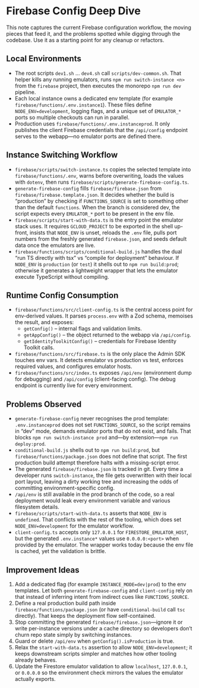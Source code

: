 # Firebase Config Deep Dive

This note captures the current Firebase configuration workflow, the moving pieces that feed it, and the problems spotted while digging through the codebase. Use it as a starting point for any cleanup or refactors.

## Local Environments

- The root scripts `dev1.sh` … `dev4.sh` call `scripts/dev-common.sh`. That helper kills any running emulators, runs `npm run switch-instance <n>` from the `firebase` project, then executes the monorepo `npm run dev` pipeline.
- Each local instance owns a dedicated env template (for example `firebase/functions/.env.instance1`). These files define `NODE_ENV=development`, logging flags, and a unique set of `EMULATOR_*` ports so multiple checkouts can run in parallel.
- Production uses `firebase/functions/.env.instanceprod`. It only publishes the client Firebase credentials that the `/api/config` endpoint serves to the webapp—no emulator ports are defined there.

## Instance Switching Workflow

- `firebase/scripts/switch-instance.ts` copies the selected template into `firebase/functions/.env`, warns before overwriting, loads the values with `dotenv`, then runs `firebase/scripts/generate-firebase-config.ts`.
- `generate-firebase-config` fills `firebase/firebase.json` from `firebase/firebase.template.json`. It decides whether the build is “production” by checking if `FUNCTIONS_SOURCE` is set to something other than the default `functions`. When the branch is considered dev, the script expects every `EMULATOR_*` port to be present in the env file.
- `firebase/scripts/start-with-data.ts` is the entry point the emulator stack uses. It requires `GCLOUD_PROJECT` to be exported in the shell up-front, insists that `NODE_ENV` is unset, reloads the `.env` file, pulls port numbers from the freshly generated `firebase.json`, and seeds default data once the emulators are live.
- `firebase/functions/scripts/conditional-build.js` handles the dual “run TS directly with tsx” vs “compile for deployment” behaviour. If `NODE_ENV` is `production` (or `test`) it shells out to `npm run build:prod`; otherwise it generates a lightweight wrapper that lets the emulator execute TypeScript without compiling.

## Runtime Config Consumption

- `firebase/functions/src/client-config.ts` is the central access point for env-derived values. It parses `process.env` with a Zod schema, memoises the result, and exposes:
  - `getConfig()` – internal flags and validation limits.
  - `getAppConfig()` – the object returned to the webapp via `/api/config`.
  - `getIdentityToolkitConfig()` – credentials for Firebase Identity Toolkit calls.
- `firebase/functions/src/firebase.ts` is the only place the Admin SDK touches env vars. It detects emulator vs production vs test, enforces required values, and configures emulator hosts.
- `firebase/functions/src/index.ts` exposes `/api/env` (environment dump for debugging) and `/api/config` (client-facing config). The debug endpoint is currently live for every environment.

## Problems Observed

- `generate-firebase-config` never recognises the prod template: `.env.instanceprod` does not set `FUNCTIONS_SOURCE`, so the script remains in “dev” mode, demands emulator ports that do not exist, and fails. That blocks `npm run switch-instance prod` and—by extension—`npm run deploy:prod`.
- `conditional-build.js` shells out to `npm run build:prod`, but `firebase/functions/package.json` does not define that script. The first production build attempt therefore halts with a missing-script error.
- The generated `firebase/firebase.json` is tracked in git. Every time a developer runs `switch-instance`, the file gets overwritten with their local port layout, leaving a dirty working tree and increasing the odds of committing environment-specific config.
- `/api/env` is still available in the prod branch of the code, so a real deployment would leak every environment variable and various filesystem details.
- `firebase/scripts/start-with-data.ts` asserts that `NODE_ENV` is `undefined`. That conflicts with the rest of the tooling, which does set `NODE_ENV=development` for the emulator workflow.
- `client-config.ts` accepts only `127.0.0.1` for `FIRESTORE_EMULATOR_HOST`, but the generated `.env.instance*` values use `0.0.0.0:<port>` when provided by the emulator. The wrapper works today because the env file is cached, yet the validation is brittle.

## Improvement Ideas

1. Add a dedicated flag (for example `INSTANCE_MODE=dev|prod`) to the env templates. Let both `generate-firebase-config` and `client-config` rely on that instead of inferring intent from indirect cues like `FUNCTIONS_SOURCE`.
2. Define a real production build path inside `firebase/functions/package.json` (or have `conditional-build` call `tsc` directly). That keeps the deployment flow self-contained.
3. Stop committing the generated `firebase/firebase.json`—ignore it or write per-instance versions under a cache directory so developers don’t churn repo state simply by switching instances.
4. Guard or delete `/api/env` when `getConfig().isProduction` is true.
5. Relax the `start-with-data.ts` assertion to allow `NODE_ENV=development`; it keeps downstream scripts simpler and matches how other tooling already behaves.
6. Update the Firestore emulator validation to allow `localhost`, `127.0.0.1`, or `0.0.0.0` so the environment check mirrors the values the emulator actually exports.
